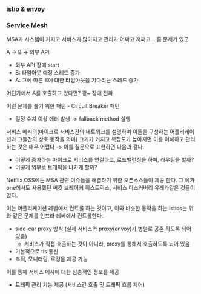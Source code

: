 ### istio & envoy 

### Service Mesh 

MSA가 시스템이 커지고 서비스가 많아지고 관리가 어쩌고 저쩌고... 흠 문제가 있군

A -> B -> 외부 API 

- 외부 API 장애 start 
- B: 타임아웃 예정 스레드 증가 
- A: 그에 따른 B에 대한 타임아웃을 기다리는 스레드 증가 

어딘가에서 A를 호출하고 있다면? 쾅~ 장애 전파

이런 문제를 풀기 위한 패턴 - Circuit Breaker 패턴 
- 일정 수치 이상 에러 발생 -> fallback method 실행 


서비스 메시의(마이크로 서비스간의 네트워크를 설명하며 이들을 구성하는 어플리케이션과 그들간의 상호 동작을 의미) 크기가 커지고 복잡도가 높아지면 이를 이해하고 관리하는 것은 매우 어렵다
-> 이를 질문으로 표현하면 다음과 같다.

- 어떻게 증가하는 마이크로 서비스를 연결하고, 로드밸런싱을 하며, 라우팅을 할까? 
- 어떻게 외부로 트래픽을 나가게 할까? 

Netflix OSS에는 MSA 관련 이슈들을 해결하기 위한 오픈소스들이 제공 한다.
그 예가 one에서도 사용했던 써킷 브레이커 히스트릭스, 서비스 디스커버리 유레카같은 것들이 있다. 

이는 어플리케이션 레벨에서 컨트롤 하는 것이고, 
이와 비슷한 동작을 하는 Istios는 위와 같은 문제를 인프라 레베에서 컨트롤한다. 

- side-car proxy 방식 (실제 서비스와 proxy(envoy)가 병렬로 공존 하도록 되어 있음) 
   - 서비스가 직접 호출하는 것이 아니라, proxy를 통해서 호출하도록 되어 있음 
- 기본적으로 tls 통신
- 추적, 모니터링, 로깅을 제공 가능 

이를 통해 서비스 메시에 대한 심층적인 정보를 제공 

- 트래픽 관리 기능 제공 (서비스간 호출 및 트래픽 흐름 제어) 

